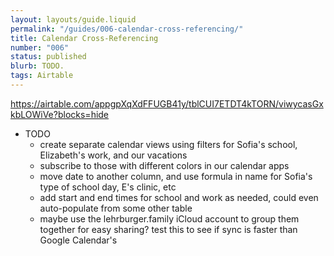 ```yaml
---
layout: layouts/guide.liquid
permalink: "/guides/006-calendar-cross-referencing/"
title: Calendar Cross-Referencing
number: "006"
status: published
blurb: TODO.
tags: Airtable
---
```

https://airtable.com/appgpXqXdFFUGB41y/tblCUI7ETDT4kTORN/viwycasGxkbLOWiVe?blocks=hide

- TODO
  - create separate calendar views using filters for Sofia's school, Elizabeth's work, and our vacations
  - subscribe to those with different colors in our calendar apps
  - move date to another column, and use formula in name for Sofia's type of school day, E's clinic, etc
  - add start and end times for school and work as needed, could even auto-populate from some other table
  - maybe use the lehrburger.family iCloud account to group them together for easy sharing? test this to see if sync is faster than Google Calendar's

